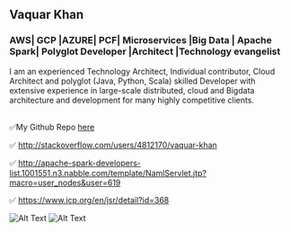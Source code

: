 ## Vaquar Khan
### AWS| GCP |AZURE| PCF| Microservices |Big Data | Apache Spark| Polyglot Developer |Architect |Technology evangelist

I am an experienced Technology Architect, Individual contributor, Cloud Architect and polyglot (Java, Python, Scala) 
skilled Developer with extensive experience in large-scale distributed, cloud and Bigdata architecture and development
for many highly competitive clients. <br/> <br/>


✅My Github Repo  [here](https://github.com/vaquarkhan?tab=repositories)

✅ http://stackoverflow.com/users/4812170/vaquar-khan

✅ http://apache-spark-developers-list.1001551.n3.nabble.com/template/NamlServlet.jtp?macro=user_nodes&user=619

✅ https://www.jcp.org/en/jsr/detail?id=368


![Alt Text](https://hikaruzone.files.wordpress.com/2015/10/in-case-of-fire-1-git-commit-2-git-push-3-leave-building2.png?w=1200 ) ![Alt Text](https://build-it-yourself.com/s-programs/images/geek-gif.gif )
